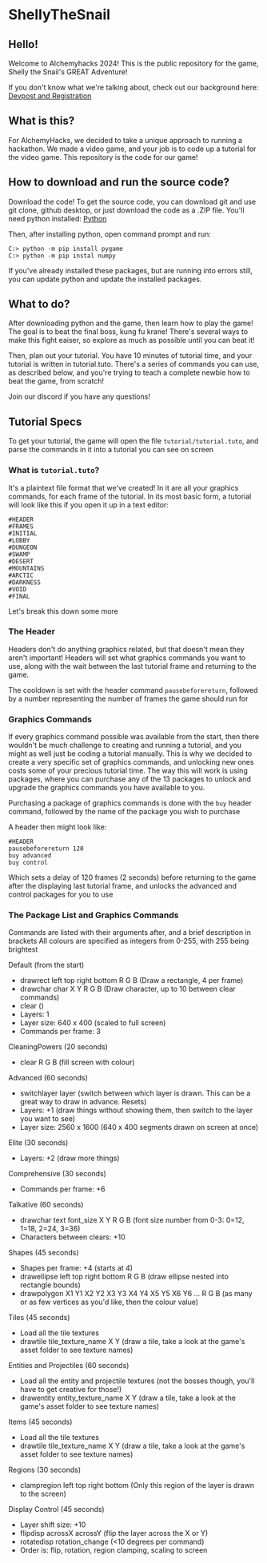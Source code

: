 # ShellyTheSnail
## Hello!
Welcome to Alchemyhacks 2024! This is the public repository for the game, Shelly the Snail's GREAT Adventure!

If you don't know what we're talking about, check out our background here: [Devpost and Registration](https://alchemyhacks.devpost.com/)

## What is this?
For AlchemyHacks, we decided to take a unique approach to running a hackathon. We made a video game, and your job is to code up a tutorial for the video game. This repository is the code for our game!

## How to download and run the source code?
Download the code! To get the source code, you can download git and use git clone, github desktop, or just download the code as a .ZIP file. You'll need python installed: [Python](https://www.python.org/)

Then, after installing python, open command prompt and run:
```
C:> python -m pip install pygame
C:> python -m pip instal numpy
```
If you've already installed these packages, but are running into errors still, you can update python and update the installed packages.

## What to do?
After downloading python and the game, then learn how to play the game! The goal is to beat the final boss, kung fu krane! There's several ways to make this fight eaiser, so explore as much as possible until you can beat it!

Then, plan out your tutorial. You have 10 minutes of tutorial time, and your tutorial is written in tutorial.tuto. There's a series of commands you can use, as described below, and you're trying to teach a complete newbie how to beat the game, from scratch!

Join our discord if you have any questions!

## Tutorial Specs
To get your tutorial, the game will open the file `tutorial/tutorial.tuto`, and parse the commands in it into a tutorial you can see on screen

### What is `tutorial.tuto`?
It's a plaintext file format that we've created! In it are all your graphics commands, for each frame of the tutorial. In its most basic form, a tutorial will look like this if you open it up in a text editor:
```
#HEADER
#FRAMES
#INITIAL
#LOBBY
#DUNGEON
#SWAMP
#DESERT
#MOUNTAINS
#ARCTIC
#DARKNESS
#VOID
#FINAL
```
Let's break this down some more
### The Header
Headers don't do anything graphics related, but that doesn't mean they aren't important! Headers will set what graphics commands you want to use, along with the wait between the last tutorial frame and returning to the game.

The cooldown is set with the header command `pausebeforereturn`, followed by a number representing the number of frames the game should run for

### Graphics Commands
If every graphics command possible was available from the start, then there wouldn't be much challenge to creating and running a tutorial, and you might as well just be coding a tutorial manually. This is why we decided to create a very specific set of graphics commands, and unlocking new ones costs some of your precious tutorial time. The way this will work is using packages, where you can purchase any of the 13 packages to unlock and upgrade the graphics commands you have available to you.

Purchasing a package of graphics commands is done with the `buy` header command, followed by the name of the package you wish to purchase

A header then might look like:
```
#HEADER
pausebeforereturn 120
buy advanced
buy control
```
Which sets a delay of 120 frames (2 seconds) before returning to the game after the displaying last tutorial frame, and unlocks the advanced and control packages for you to use

### The Package List and Graphics Commands
Commands are listed with their arguments after, and a brief description in brackets
All colours are specified as integers from 0-255, with 255 being brightest

Default (from the start)
 - drawrect left top right bottom R G B (Draw a rectangle, 4 per frame)
 - drawchar char X Y R G B (Draw character, up to 10 between clear commands)
 - clear ()
 - Layers: 1
 - Layer size: 640 x 400 (scaled to full screen)
 - Commands per frame: 3

CleaningPowers (20 seconds)
 - clear R G B (fill screen with colour)

Advanced (60 seconds)
 - switchlayer layer (switch between which layer is drawn. This can be a great way to draw in advance. Resets)
 - Layers: +1 (draw things without showing them, then switch to the layer you want to see)
 - Layer size: 2560 x 1600 (640 x 400 segments drawn on screen at once)

Elite (30 seconds)
 - Layers: +2 (draw more things)

Comprehensive (30 seconds)
 - Commands per frame: +6

Talkative (60 seconds)
 - drawchar text font_size X Y R G B (font size number from 0-3: 0=12, 1=18, 2=24, 3=36)
 - Characters between clears: +10

Shapes (45 seconds)
 - Shapes per frame: +4 (starts at 4)
 - drawellipse left top right bottom R G B (draw ellipse nested into rectangle bounds)
 - drawpolygon X1 Y1 X2 Y2 X3 Y3 X4 Y4 X5 Y5 X6 Y6 ... R G B (as many or as few vertices as you'd like, then the colour value)

Tiles (45 seconds)
 - Load all the tile textures
 - drawtile tile_texture_name X Y (draw a tile, take a look at the game's asset folder to see texture names)

Entities and Projectiles (60 seconds)
 - Load all the entity and projectile textures (not the bosses though, you'll have to get creative for those!)
 - drawentity entity_texture_name X Y (draw a tile, take a look at the game's asset folder to see texture names)

Items (45 seconds)
 - Load all the tile textures
 - drawtile tile_texture_name X Y (draw a tile, take a look at the game's asset folder to see texture names)

Regions (30 seconds)
 - clampregion left top right bottom (Only this region of the layer is drawn to the screen)

Display Control (45 seconds)
 - Layer shift size: +10
 - flipdisp acrossX acrossY (flip the layer across the X or Y)
 - rotatedisp rotation_change (<10 degrees per command)
 - Order is: flip, rotation, region clamping, scaling to screen

